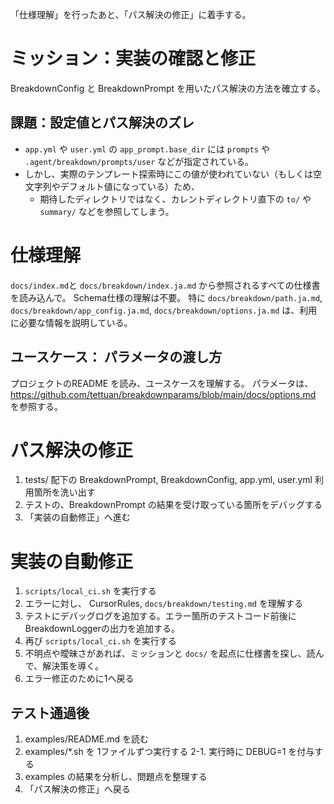 「仕様理解」を行ったあと、「パス解決の修正」に着手する。

# ミッション：実装の確認と修正
BreakdownConfig と BreakdownPrompt を用いたパス解決の方法を確立する。

## 課題：設定値とパス解決のズレ

- `app.yml` や `user.yml` の `app_prompt.base_dir` には `prompts` や `.agent/breakdown/prompts/user` などが指定されている。
- しかし、実際のテンプレート探索時にこの値が使われていない（もしくは空文字列やデフォルト値になっている）ため、
  - 期待したディレクトリではなく、カレントディレクトリ直下の `to/` や `summary/` などを参照してしまう。

# 仕様理解

`docs/index.md`と `docs/breakdown/index.ja.md` から参照されるすべての仕様書を読み込んで。 Schema仕様の理解は不要。
特に `docs/breakdown/path.ja.md`, `docs/breakdown/app_config.ja.md`, `docs/breakdown/options.ja.md` は、利用に必要な情報を説明している。

## ユースケース： パラメータの渡し方
プロジェクトのREADME を読み、ユースケースを理解する。
パラメータは、https://github.com/tettuan/breakdownparams/blob/main/docs/options.md を参照する。


# パス解決の修正
1. tests/ 配下の BreakdownPrompt, BreakdownConfig, app.yml, user.yml 利用箇所を洗い出す
2. テストの、BreakdownPrompt の結果を受け取っている箇所をデバッグする
5. 「実装の自動修正」へ進む

# 実装の自動修正
1. `scripts/local_ci.sh` を実行する
2. エラーに対し、 CursorRules, `docs/breakdown/testing.md` を理解する
3. テストにデバッグログを追加する。エラー箇所のテストコード前後にBreakdownLoggerの出力を追加する。
4. 再び `scripts/local_ci.sh` を実行する
5. 不明点や曖昧さがあれば、ミッションと `docs/` を起点に仕様書を探し、読んで、解決策を導く。
6. エラー修正のために1へ戻る

## テスト通過後
1. examples/README.md を読む
2. examples/*.sh を 1ファイルずつ実行する
2-1. 実行時に DEBUG=1 を付与する
3. examples の結果を分析し、問題点を整理する
4. 「パス解決の修正」へ戻る
